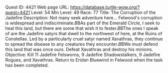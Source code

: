 Quest ID: 4421
Web page URL: https://database.turtle-wow.org/?quest=4421
Level: 54
Min Level: 49
Race: 77
Title: The Corruption of the Jadefire
Description: Not many seek adventure here... Felwood's corruption is widespread and indiscriminate.$B$BAs part of the Emerald Circle, I seek to heal this land, but there are some that wish it to fester.$B$BThe ones I speak of are the Jadefire satyrs that dwell to the northwest of here, at the Ruins of Constellas. Led by a particularly cruel satyr named Xavathras, they continue to spread the disease to any creatures they encounter.$B$BWe must defend this land that was once ours. Defeat Xavathras and destroy his minions.
Objective: Kill 11 Jadefire Felsworns, 9 Jadefire Shadowstalkers, 9 Jadefire Rogues, and Xavathras. Return to Eridan Bluewind in Felwood when the task has been completed.
